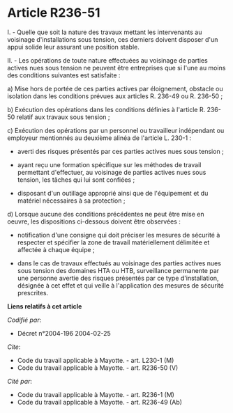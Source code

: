# Article R236-51

I. - Quelle que soit la nature des travaux mettant les intervenants au voisinage d'installations sous tension, ces derniers
doivent disposer d'un appui solide leur assurant une position stable.

II. - Les opérations de toute nature effectuées au voisinage de parties actives nues sous tension ne peuvent être entreprises
que si l'une au moins des conditions suivantes est satisfaite :

a) Mise hors de portée de ces parties actives par éloignement, obstacle ou isolation dans les conditions prévues aux articles
R. 236-49 ou R. 236-50 ;

b) Exécution des opérations dans les conditions définies à l'article R. 236-50 relatif aux travaux sous tension ;

c) Exécution des opérations par un personnel ou travailleur indépendant ou employeur mentionnés au deuxième alinéa de
l'article L. 230-1 :

- averti des risques présentés par ces parties actives nues sous tension ;

- ayant reçu une formation spécifique sur les méthodes de travail permettant d'effectuer, au voisinage de parties actives
nues sous tension, les tâches qui lui sont confiées ;

- disposant d'un outillage approprié ainsi que de l'équipement et du matériel nécessaires à sa protection ;

d) Lorsque aucune des conditions précédentes ne peut être mise en oeuvre, les dispositions ci-dessous doivent être
observées :

- notification d'une consigne qui doit préciser les mesures de sécurité à respecter et spécifier la zone de travail
matériellement délimitée et affectée à chaque équipe ;

- dans le cas de travaux effectués au voisinage des parties actives nues sous tension des domaines HTA ou HTB, surveillance
permanente par une personne avertie des risques présentés par ce type d'installation, désignée à cet effet et qui veille à
l'application des mesures de sécurité prescrites.

**Liens relatifs à cet article**

_Codifié par_:

  - Décret n°2004-196 2004-02-25

_Cite_:

  - Code du travail applicable à Mayotte. - art. L230-1 (M)
  - Code du travail applicable à Mayotte. - art. R236-50 (V)

_Cité par_:

  - Code du travail applicable à Mayotte. - art. R236-1 (M)
  - Code du travail applicable à Mayotte. - art. R236-49 (Ab)
